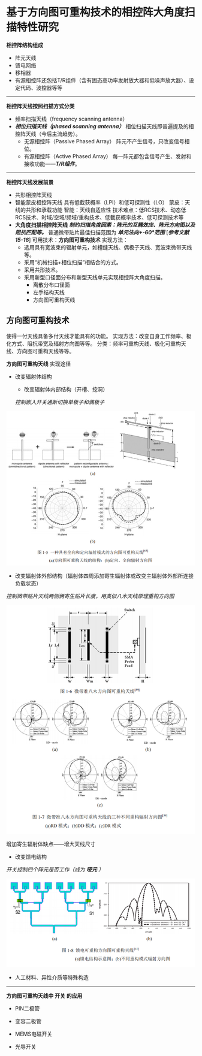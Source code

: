 # 基于方向图可重构技术的相控阵大角度扫描特性研究

 **相控阵结构组成**
- 阵元天线
- 馈电网络
- 移相器
- 有源相控阵还包括T/R组件（含有固态高功率发射放大器和低噪声放大器）、设定代码、波控器等等

***

**相控阵天线按照扫描方式分类**
- 频率扫描天线（frequency scanning  antenna）
- ***相位扫描天线（phased scanning antenna）***
	相位扫描天线即普遍提及的相控阵天线（今后主流趋势）。
	- 无源相控阵（Passive Phased Array）
	   阵元不产生信号，只改变信号相位。
	- 有源相控阵（Active Phased Array）
	   每一阵元都包含信号产生、发射和接收功能——***T/R组件***。

***

**相控阵天线发展前景**
- 共形相控阵天线
- 智能蒙皮相控阵天线
	具有低截获概率（LPI）和低可探测性（LO）
	蒙皮：天线的共形和承载功能
	智能：天线自适应性
	技术难点：低RCS技术、动态低RCS技术、时域/空域/频域/重构技术、低截获概率技术、低可探测技术等
- **大角度扫描相控阵天线**
	***制约扫描角度因素：阵元的互耦效应、阵元方向图以及阻抗匹配等。***
	普通微带贴片最佳扫描范围为 ***单元法向+-60°范围***  [***参考文献 15-16***]
    可用技术：**方向图可重构技术**
    实现方法：
    - 选用具有宽波束的辐射单元，如槽缝天线、偶极子天线、宽波束微带天线等。
    - 采用“机械扫描+相位扫描”相结合的方式。
    - 采用共形技术。
    - 采用新型口径面分布和新型天线单元实现相控阵大角度扫描。
	    - 离散分布口径面
	    - 左手结构天线
	    - 方向图可重构天线

## 方向图可重构技术
使得一付天线具备多付天线才能具有的功能。
实现方法：改变自身工作频率、极化方式、阻抗带宽及辐射方向图等等。
分类：频率可重构天线、极化可重构天线、方向图可重构天线等等。

**方向图可重构天线** 实现途径
- 改变辐射体结构
	- 改变辐射体内部结构（开槽、挖洞）

	*控制嵌入开关通断切换单极子和偶极子*
	
![控制嵌入开关通断切换单极子和偶极子](/imgs/2023-09-02/CPqsNTlwk948x1sr.png)


   - 改变辐射体外部结构（辐射体四周添加寄生辐射体或改变主辐射体外部所连接负载状态）
	
*控制微带贴片天线两侧俩寄生贴片长度，用类似八木天线原理重构方向图*
	
![改变外部结构](/imgs/2023-09-02/4jdluD3XRd2dCBCm.png)

增加寄生辐射体缺点——增大天线尺寸

- 改变馈电结构

*开关控制四个阵元是否工作（成为 ***哑元*** ）*

![输入图片说明](/imgs/2023-09-02/c0i819anyrrihQdA.png)

- 人工材料、异性介质等特殊构造

***

**方向图可重构天线中 开关 的应用**
- PIN二极管
	
- 变容二极管
- MEMS电磁开关
- 光导开关
<!--stackedit_data:
eyJoaXN0b3J5IjpbMTI3MzcyNzU4OSw4NjEwMzEzNiwxNjM0ND
gyNjkxLDkxNDA4ODc5LC03ODc2Njg2NDcsLTUxNDkzMTM0OSwx
NDk5OTcxNjY1LC0yMDI0MDY1OTcyLC0xNjI3Mzk3NTQ0LDE0OT
Y4NTAzODUsMTc5Mjg2MjkyNiwxODI1MDMyNjE3XX0=
-->